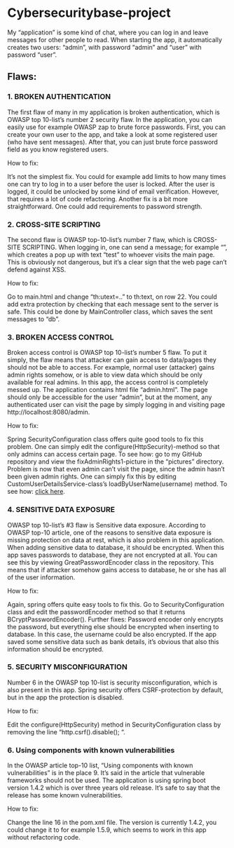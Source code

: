 # Cybersecuritybase-project

My “application” is some kind of chat, where you can log in and leave messages for other people to read. When starting the app, it automatically creates two users: “admin”, with password “admin” and “user” with password “user”.


## Flaws:
### 1.	BROKEN AUTHENTICATION
The first flaw of many in my application is broken authentication, which is OWASP top 10-list’s number 2 security flaw. 
In the application, you can easily use for example OWASP zap to brute force passwords. First, you can create your own user to the app, and take a look at some registered user (who have sent messages). After that, you can just brute force password field as you know registered users. 

How to fix: 

It’s not the simplest fix. You could for example add limits to how many times one can try to log in to a user before the user is locked. After the user is logged, it could be unlocked by some kind of email verification. However, that requires a lot of code refactoring. Another fix is a bit more straightforward. One could add requirements to password strength. 
### 2.	CROSS-SITE SCRIPTING
The second flaw is OWASP top-10-list’s number 7 flaw, which is CROSS-SITE SCRIPTING. 
When logging in, one can send a message; for example “<script>alert('test')</script>”, which creates a pop up with text “test” to whoever visits the main page. This is obviously not dangerous, but it’s a clear sign that the web page can’t defend against XSS.

How to fix:

Go to main.html and change “th:utext=..” to th:text, on row 22. You could add extra protection by checking that each message sent to the server is safe. This could be done by MainController class, which saves the sent messages to “db”.

### 3.	BROKEN ACCESS CONTROL
Broken access control is OWASP top 10-list’s number 5 flaw. To put it simply, the flaw means that attacker can gain access to data/pages they should not be able to access. For example, normal user (attacker) gains admin rights somehow, or is able to view data which should be only available for real admins. In this app, the access control is completely messed up.
The application contains html file “admin.html”. The page should only be accessible for the user “admin”, but at the moment, any authenticated user can visit the page by simply logging in and visiting page http://localhost:8080/admin. 

How to fix:

Spring SecurityConfiguration class offers quite good tools to fix this problem. One can simply edit the configure(HttpSecurity)-method so that only admins can access certain page. To see how: go to my GitHub repository and view the fixAdminRights1-picture in the “pictures” directory. Problem is now that even admin can’t visit the page, since the admin hasn’t been given admin rights. One can simply fix this by editing CustomUserDetailsService-class’s loadByUserName(username) method. To see how: [click here](https://github.com/lehtoneo/cybersecuritybase/blob/master/pictures/fixAdminrights1.png).
### 4.	SENSITIVE DATA EXPOSURE
OWASP top 10-list’s #3 flaw is Sensitive data exposure. According to OWASP top-10 article, one of the reasons to sensitive data exposure is missing protection on data at rest, which is also problem in this application. 
When adding sensitive data to database, it should be encrypted. When this app saves passwords to database, they are not encrypted at all. You can see this by viewing GreatPasswordEncoder class in the repository. This means that if attacker somehow gains access to database, he or she has all of the user information. 

How to fix:

Again, spring offers quite easy tools to fix this. Go to SecurityConfiguration class and edit the passwordEncoder method so that it returns BCryptPasswordEncoder(). 
Further fixes: 
Password encoder only encrypts the password, but everything else should be encrypted when inserting to database. In this case, the username could be also encrypted. If the app saved some sensitive data such as bank details, it’s obvious that also this information should be encrypted.

### 5.	SECURITY MISCONFIGURATION 
Number 6 in the OWASP top 10-list is security misconfiguration, which is also present in this app.
Spring security offers CSRF-protection by default, but in the app the protection is disabled.

How to fix:

Edit the configure(HttpSecurity) method in SecurityConfiguration class by removing the line “http.csrf().disable(); “.
### 6.	Using components with known vulnerabilities
In the OWASP article top-10 list, “Using components with known vulnerabilities” is in the place 9. It’s said in the article that vulnerable frameworks should not be used.
The application is using spring boot version 1.4.2 which is over three years old release. It’s safe to say that the release has some known vulnerabilities.

How to fix:

Change the line 16 in the pom.xml file. The version is currently 1.4.2, you could change it to for example 1.5.9, which seems to work in this app without refactoring code. 

